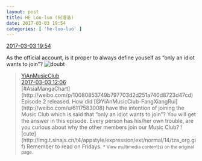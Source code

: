 ```yaml
---
layout: post
title: HE Lou-luo (何洛洛)
date: 2017-03-03 19:54
categories: [ 'he-luo-luo' ]
---
```


<div class="weibo-info">
  <a href="http://weibo.com/6117570574/Ey74KsDUS">2017-03-03 19:54</a>
</div>

As the official account, is it proper to always define youself as “only an idiot wants to join”? ![doubt](http://img.t.sinajs.cn/t4/appstyle/expression/ext/normal/5c/yw_org.gif)

<!-- more -->

> <div class="weibo-post-name">
>   <a href="http://weibo.com/u/6094546964">YiAnMusicClub</a>
> </div>
> <div class="weibo-info">
>   <a href="http://weibo.com/6094546964/Ey40M82op">2017-03-03 12:06</a>
> </div>  
> [#AsiaMangaChart](http://weibo.com/p/10080853749b797703d2d251a740d8723d47cd) Episode 2 released. How did [@YiAnMusicClub-FangXiangRui](http://weibo.com/u/6117583008) have the intention of joining the Music Club which is said that “only an idiot wants to join”? You will get the answer in this episode. Every person has his/her own trouble, are you curious about why the other members join our Music Club? ![cute](http://img.t.sinajs.cn/t4/appstyle/expression/ext/normal/14/tza_org.gif) Remember to read on Fridays.  
> <small>* View multimedia content(s) on the original page.</small>
